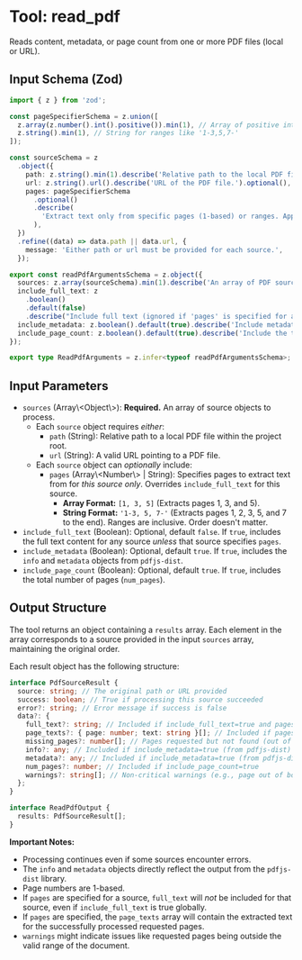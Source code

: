 # Tool: read_pdf

Reads content, metadata, or page count from one or more PDF files (local or URL).

## Input Schema (Zod)

```typescript
import { z } from 'zod';

const pageSpecifierSchema = z.union([
  z.array(z.number().int().positive()).min(1), // Array of positive integers
  z.string().min(1), // String for ranges like '1-3,5,7-'
]);

const sourceSchema = z
  .object({
    path: z.string().min(1).describe('Relative path to the local PDF file.').optional(),
    url: z.string().url().describe('URL of the PDF file.').optional(),
    pages: pageSpecifierSchema
      .optional()
      .describe(
        'Extract text only from specific pages (1-based) or ranges. Applies only to this source.'
      ),
  })
  .refine((data) => data.path || data.url, {
    message: 'Either path or url must be provided for each source.',
  });

export const readPdfArgumentsSchema = z.object({
  sources: z.array(sourceSchema).min(1).describe('An array of PDF sources to process.'),
  include_full_text: z
    .boolean()
    .default(false)
    .describe("Include full text (ignored if 'pages' is specified for a source)."),
  include_metadata: z.boolean().default(true).describe('Include metadata and info objects.'),
  include_page_count: z.boolean().default(true).describe('Include the total page count.'),
});

export type ReadPdfArguments = z.infer<typeof readPdfArgumentsSchema>;
```

## Input Parameters

- `sources` (Array\\<Object\\>): **Required.** An array of source objects to process.
  - Each `source` object requires _either_:
    - `path` (String): Relative path to a local PDF file within the project root.
    - `url` (String): A valid URL pointing to a PDF file.
  - Each `source` object can _optionally_ include:
    - `pages` (Array\\<Number\\> | String): Specifies pages to extract text from for _this source only_. Overrides `include_full_text` for this source.
      - **Array Format:** `[1, 3, 5]` (Extracts pages 1, 3, and 5).
      - **String Format:** `'1-3, 5, 7-'` (Extracts pages 1, 2, 3, 5, and 7 to the end). Ranges are inclusive. Order doesn't matter.
- `include_full_text` (Boolean): Optional, default `false`. If `true`, includes the full text content for any source _unless_ that source specifies `pages`.
- `include_metadata` (Boolean): Optional, default `true`. If `true`, includes the `info` and `metadata` objects from `pdfjs-dist`.
- `include_page_count` (Boolean): Optional, default `true`. If `true`, includes the total number of pages (`num_pages`).

## Output Structure

The tool returns an object containing a `results` array. Each element in the array corresponds to a source provided in the input `sources` array, maintaining the original order.

Each result object has the following structure:

```typescript
interface PdfSourceResult {
  source: string; // The original path or URL provided
  success: boolean; // True if processing this source succeeded
  error?: string; // Error message if success is false
  data?: {
    full_text?: string; // Included if include_full_text=true and pages not specified
    page_texts?: { page: number; text: string }[]; // Included if pages specified
    missing_pages?: number[]; // Pages requested but not found (out of bounds)
    info?: any; // Included if include_metadata=true (from pdfjs-dist)
    metadata?: any; // Included if include_metadata=true (from pdfjs-dist)
    num_pages?: number; // Included if include_page_count=true
    warnings?: string[]; // Non-critical warnings (e.g., page out of bounds)
  };
}

interface ReadPdfOutput {
  results: PdfSourceResult[];
}
```

**Important Notes:**

- Processing continues even if some sources encounter errors.
- The `info` and `metadata` objects directly reflect the output from the `pdfjs-dist` library.
- Page numbers are 1-based.
- If `pages` are specified for a source, `full_text` will _not_ be included for that source, even if `include_full_text` is true globally.
- If `pages` are specified, the `page_texts` array will contain the extracted text for the successfully processed requested pages.
- `warnings` might indicate issues like requested pages being outside the valid range of the document.
